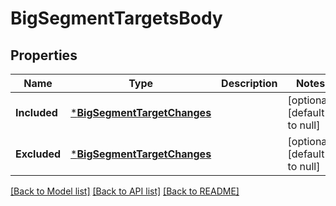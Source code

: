 # BigSegmentTargetsBody

## Properties
Name | Type | Description | Notes
------------ | ------------- | ------------- | -------------
**Included** | [***BigSegmentTargetChanges**](BigSegmentTargetChanges.md) |  | [optional] [default to null]
**Excluded** | [***BigSegmentTargetChanges**](BigSegmentTargetChanges.md) |  | [optional] [default to null]

[[Back to Model list]](../README.md#documentation-for-models) [[Back to API list]](../README.md#documentation-for-api-endpoints) [[Back to README]](../README.md)


